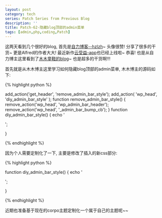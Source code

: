 ```yaml
---
layout: post
category: tech
series: Patch Series from Previous Blog
description: ''
title: Patch-62-隐藏blog顶部的admin菜单
tags: [admin,php,coding,Patch]
---
```


这两天看到几个很好的blog, 首先是<a href="http://hzlzh.io" title="自力博客" target="_blank">自力博客--hzlzh</a>~ 头像很赞! 分享了很多的干货~ 更是Alfred的作者大大! 最近新作<a href="http://hzlzh.io/timeline-about-yunshouyi/" title="云受益" target="_blank">云受益-app</a>也已经上线啦~ 恭喜! 也是从自力博主这里看到了<a href="http://immmmm.com/" title="木木" target="_blank">木木童鞋的blog</a>~ 也是超多的干货啊!!!

首先就是从木木博主这里学习如何隐藏blog顶部的admin菜单, 木木博主的源码如下:


{% highlight python %}

add_action('get_header', 'remove_admin_bar_style');
add_action( 'wp_head', 'diy_admin_bar_style' );
function remove_admin_bar_style() {
    remove_action('wp_head', 'wp_admin_bar_header');
    remove_action('wp_head', '_admin_bar_bump_cb');
}
function diy_admin_bar_style() {
  echo '
  <style type="text/css">
    #wpadminbar{position:absolute;background:transparent;}
    #wp-toolbar ul>li{display:none;}
    #wp-toolbar li#wp-admin-bar-wp-logo,#wp-toolbar:hover ul>li{display:block;}
    #wpadminbar .ab-top-secondary{float:left}
  </style>';
}

{% endhighlight %}


因为个人需要定制化了一下, 主要是修改了插入的新css部分:

{% highlight python %}

function diy_admin_bar_style() {
  echo '
  <style type="text/css">
    #wpadminbar{position:fixed;background:transparent;}
	// 透明化背景色; fixed主要是为了随时进入管理后台;
    #wp-toolbar ul>li{display:none;}
	// 隐藏菜单项;
    #wp-toolbar li#wp-admin-bar-wp-logo{display:block;}
	//只保留显示W标志;
    #wpadminbar:hover{background:#222;}
	// hover后恢复背景色;
	#wpadminbar .ab-top-secondary{float:left}
	// 移动等处和账户头像到左侧
    #wpadminbar:hover div,#wpadminbar:hover ul>li{display:block;}
	// 对整个顶部框做hover效果, 增大hover面积, 提升hover易操作性;
  </style>';
}

{% endhighlight %}


近期也准备基于现在的corpo主题定制化一个属于自己的主题呢~~
